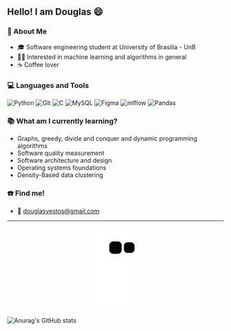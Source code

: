## Hello! I am Douglas 😄 

### 📌 About Me

- 🎓 Software engineering student at University of Brasilia - UnB
- 👨‍💻 Interested in machine learning and algorithms in general
- ☕ Coffee lover

### 💻 Languages and Tools
![Python](https://img.shields.io/badge/python-3670A0?style=for-the-badge&logo=python&logoColor=ffdd54)
![Git](https://img.shields.io/badge/git-%23F05033.svg?style=for-the-badge&logo=git&logoColor=white)
![C](https://img.shields.io/badge/c-%2300599C.svg?style=for-the-badge&logo=c&logoColor=white)
![MySQL](https://img.shields.io/badge/mysql-%2300f.svg?style=for-the-badge&logo=mysql&logoColor=white)
![Figma](https://img.shields.io/badge/figma-%23F24E1E.svg?style=for-the-badge&logo=figma&logoColor=white)
![mlflow](https://img.shields.io/badge/mlflow-%23d9ead3.svg?style=for-the-badge&logo=numpy&logoColor=blue)
![Pandas](https://img.shields.io/badge/pandas-%23150458.svg?style=for-the-badge&logo=pandas&logoColor=white)


### 📚 What am I currently learning?

- Graphs, greedy, divide and conquer and dynamic programming algorithms
- Software quality measurement 
- Software architecture and design
- Operating systems foundations
- Density-Based data clustering
  
### ☎️ Find me!
- 📧 douglasvestos@gmail.com

---
<div align='center'> 

![Snake animation](https://github.com/dougAlvs/dougAlvs/blob/output/github-contribution-grid-snake.svg)

</div>

![Anurag's GitHub stats](https://github-readme-stats.vercel.app/api?username=dougAlvs&show_icons=true&theme=transparent)

